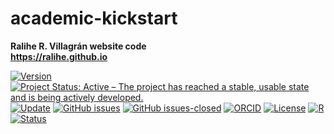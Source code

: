 # academic-kickstart
**Ralihe R. Villagrán website code** \
**https://ralihe.github.io**

[![Version](https://img.shields.io/badge/version-v3.13.14-blue.svg)](CHANGELOG.md) [![Project Status: Active – The project has reached a stable, usable state and is being actively developed.](https://www.repostatus.org/badges/latest/active.svg)](STATUS.md) [![Update](https://img.shields.io/badge/latest%20release-June%202022-orange.svg)](https://ralihe.github.io/) [![GitHub issues](https://img.shields.io/github/issues/bgonzalezbustamante/academic-kickstart.svg)](https://github.com/ralihe/academic-kickstart/issues/) [![GitHub issues-closed](https://img.shields.io/github/issues-closed/bgonzalezbustamante/academic-kickstart.svg)](https://github.com/ralihe/academic-kickstart/issues?q=is%3Aissue+is%3Aclosed) [![ORCID](https://img.shields.io/badge/ORCID%20iD-0000-0003-3705-6182-brightgreen.svg)](https://orcid.org/0000-0003-3705-6182) [![License](https://img.shields.io/badge/license-MIT-black)](LICENSE.md) [![R](https://img.shields.io/badge/made%20with-R%20v4.1.0-1f425f.svg)](https://cran.r-project.org/) [![Status](https://img.shields.io/website-up-down-green-red/http/ralihe.github.io.svg)](https://ralihe.github.io/)
